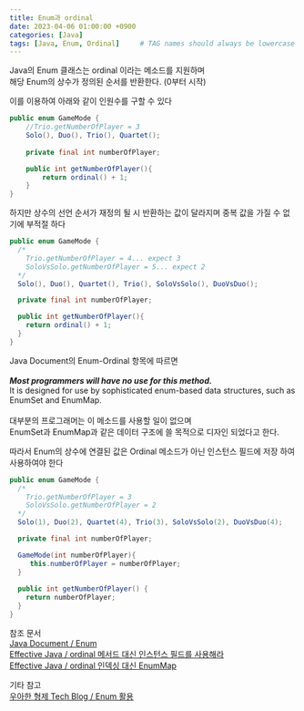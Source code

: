 ```yaml
---
title: Enum과 ordinal
date: 2023-04-06 01:00:00 +0900
categories: [Java]
tags: [Java, Enum, Ordinal]     # TAG names should always be lowercase
---
```



Java의 Enum 클래스는 ordinal 이라는 메소드를 지원하며<br>
해당 Enum의 상수가 정의된 순서를 반환한다. (0부터 시작)<br>

이를 이용하여 아래와 같이 인원수를 구할 수 있다<br>
```java
public enum GameMode {
    //Trio.getNumberOfPlayer = 3
    Solo(), Duo(), Trio(), Quartet();
    
    private final int numberOfPlayer;

    public int getNumberOfPlayer(){
        return ordinal() + 1;
    }
}
```

하지만 상수의 선언 순서가 재정의 될 시 반환하는 값이 달라지며 중복 값을 가질 수 없기에 부적절 하다
```java
public enum GameMode {
  /*
    Trio.getNumberOfPlayer = 4... expect 3
    SoloVsSolo.getNumberOfPlayer = 5... expect 2
  */
  Solo(), Duo(), Quartet(), Trio(), SoloVsSolo(), DuoVsDuo();

  private final int numberOfPlayer;

  public int getNumberOfPlayer(){
    return ordinal() + 1;
  }
}
```
Java Document의 Enum-Ordinal 항목에 따르면<br><br>
***Most programmers will have no use for this method.***<br>
It is designed for use by sophisticated enum-based data structures, such as EnumSet and EnumMap.<br><br>
대부분의 프로그래머는 이 메소드를 사용할 일이 없으며<br>
EnumSet과 EnumMap과 같은 데이터 구조에 쓸 목적으로 디자인 되었다고 한다.<br>

따라서 Enum의 상수에 연결된 값은 Ordinal 메소드가 아닌 인스턴스 필드에 저장 하여 사용하여야 한다
```java
public enum GameMode {
  /*
    Trio.getNumberOfPlayer = 3
    SoloVsSolo.getNumberOfPlayer = 2
  */
  Solo(1), Duo(2), Quartet(4), Trio(3), SoloVsSolo(2), DuoVsDuo(4);

  private final int numberOfPlayer;

  GameMode(int numberOfPlayer){
     this.numberOfPlayer = numberOfPlayer;
  }
  
  public int getNumberOfPlayer() {
    return numberOfPlayer;
  }
}
```

참조 문서<br>
[Java Document / Enum](https://docs.oracle.com/en/java/javase/20/docs/api/java.base/java/lang/Enum.html)<br>
[Effective Java / ordinal 메서드 대신 인스턴스 필드를 사용해라](https://dahye-jeong.gitbook.io/java/java/effective_java/2021-06-06-use-instant-field)<br>
[Effective Java / ordinal 인덱싱 대신 EnumMap](https://dahye-jeong.gitbook.io/java/java/effective_java/2021-06-06-use-enummap)<br>

기타 참고<br>
[우아한 형제 Tech Blog / Enum 활용](https://techblog.woowahan.com/2527/)
